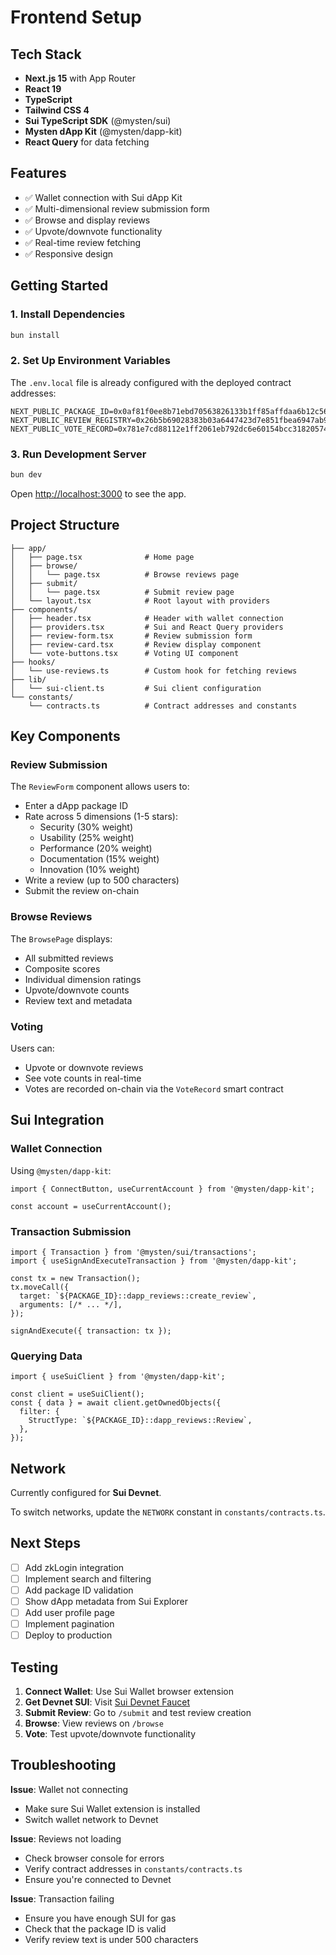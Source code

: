 # Frontend Setup

## Tech Stack

- **Next.js 15** with App Router
- **React 19**
- **TypeScript**
- **Tailwind CSS 4**
- **Sui TypeScript SDK** (@mysten/sui)
- **Mysten dApp Kit** (@mysten/dapp-kit)
- **React Query** for data fetching

## Features

- ✅ Wallet connection with Sui dApp Kit
- ✅ Multi-dimensional review submission form
- ✅ Browse and display reviews
- ✅ Upvote/downvote functionality
- ✅ Real-time review fetching
- ✅ Responsive design

## Getting Started

### 1. Install Dependencies

```bash
bun install
```

### 2. Set Up Environment Variables

The `.env.local` file is already configured with the deployed contract addresses:

```env
NEXT_PUBLIC_PACKAGE_ID=0x0af81f0ee8b71ebd70563826133b1ff85affdaa6b12c5674df8fe1968ba098b2
NEXT_PUBLIC_REVIEW_REGISTRY=0x26b5b69028383b03a6447423d7e851fbea6947ab934277e09985a6765e9e143e
NEXT_PUBLIC_VOTE_RECORD=0x781e7cd88112e1ff2061eb792dc6e60154bcc318205741b569b75a62dd3d84ec
```

### 3. Run Development Server

```bash
bun dev
```

Open [http://localhost:3000](http://localhost:3000) to see the app.

## Project Structure

```
├── app/
│   ├── page.tsx              # Home page
│   ├── browse/
│   │   └── page.tsx          # Browse reviews page
│   ├── submit/
│   │   └── page.tsx          # Submit review page
│   └── layout.tsx            # Root layout with providers
├── components/
│   ├── header.tsx            # Header with wallet connection
│   ├── providers.tsx         # Sui and React Query providers
│   ├── review-form.tsx       # Review submission form
│   ├── review-card.tsx       # Review display component
│   └── vote-buttons.tsx      # Voting UI component
├── hooks/
│   └── use-reviews.ts        # Custom hook for fetching reviews
├── lib/
│   └── sui-client.ts         # Sui client configuration
└── constants/
    └── contracts.ts          # Contract addresses and constants
```

## Key Components

### Review Submission

The `ReviewForm` component allows users to:
- Enter a dApp package ID
- Rate across 5 dimensions (1-5 stars):
  - Security (30% weight)
  - Usability (25% weight)
  - Performance (20% weight)
  - Documentation (15% weight)
  - Innovation (10% weight)
- Write a review (up to 500 characters)
- Submit the review on-chain

### Browse Reviews

The `BrowsePage` displays:
- All submitted reviews
- Composite scores
- Individual dimension ratings
- Upvote/downvote counts
- Review text and metadata

### Voting

Users can:
- Upvote or downvote reviews
- See vote counts in real-time
- Votes are recorded on-chain via the `VoteRecord` smart contract

## Sui Integration

### Wallet Connection

Using `@mysten/dapp-kit`:
```tsx
import { ConnectButton, useCurrentAccount } from '@mysten/dapp-kit';

const account = useCurrentAccount();
```

### Transaction Submission

```tsx
import { Transaction } from '@mysten/sui/transactions';
import { useSignAndExecuteTransaction } from '@mysten/dapp-kit';

const tx = new Transaction();
tx.moveCall({
  target: `${PACKAGE_ID}::dapp_reviews::create_review`,
  arguments: [/* ... */],
});

signAndExecute({ transaction: tx });
```

### Querying Data

```tsx
import { useSuiClient } from '@mysten/dapp-kit';

const client = useSuiClient();
const { data } = await client.getOwnedObjects({
  filter: {
    StructType: `${PACKAGE_ID}::dapp_reviews::Review`,
  },
});
```

## Network

Currently configured for **Sui Devnet**.

To switch networks, update the `NETWORK` constant in `constants/contracts.ts`.

## Next Steps

- [ ] Add zkLogin integration
- [ ] Implement search and filtering
- [ ] Add package ID validation
- [ ] Show dApp metadata from Sui Explorer
- [ ] Add user profile page
- [ ] Implement pagination
- [ ] Deploy to production

## Testing

1. **Connect Wallet**: Use Sui Wallet browser extension
2. **Get Devnet SUI**: Visit [Sui Devnet Faucet](https://discord.com/channels/916379725201563759/971488439931392130)
3. **Submit Review**: Go to `/submit` and test review creation
4. **Browse**: View reviews on `/browse`
5. **Vote**: Test upvote/downvote functionality

## Troubleshooting

**Issue**: Wallet not connecting
- Make sure Sui Wallet extension is installed
- Switch wallet network to Devnet

**Issue**: Reviews not loading
- Check browser console for errors
- Verify contract addresses in `constants/contracts.ts`
- Ensure you're connected to Devnet

**Issue**: Transaction failing
- Ensure you have enough SUI for gas
- Check that the package ID is valid
- Verify review text is under 500 characters
